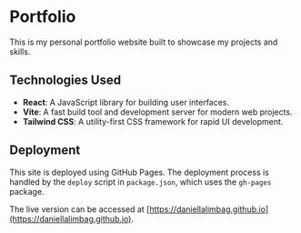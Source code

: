 # Portfolio

This is my personal portfolio website built to showcase my projects and skills.

## Technologies Used

*   **React**: A JavaScript library for building user interfaces.
*   **Vite**: A fast build tool and development server for modern web projects.
*   **Tailwind CSS**: A utility-first CSS framework for rapid UI development.

## Deployment

This site is deployed using GitHub Pages. The deployment process is handled by the `deploy` script in `package.json`, which uses the `gh-pages` package.

The live version can be accessed at [https://daniellalimbag.github.io](https://daniellalimbag.github.io).
